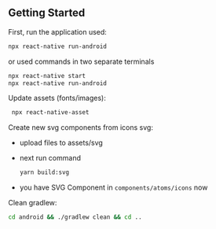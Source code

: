 ## Getting Started

First, run the application used:

```bash
npx react-native run-android
```

or used commands in two separate terminals

```bash
npx react-native start
npx react-native run-android
```

Update assets (fonts/images):

```bash
 npx react-native-asset
```

Create new svg components from icons svg:

- upload files to assets/svg
- next run command

  ```bash
  yarn build:svg
  ```

- you have SVG Component in `components/atoms/icons` now

Clean gradlew:

```bash
cd android && ./gradlew clean && cd ..
```

